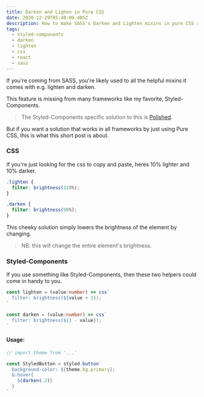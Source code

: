 ```yaml
---
title: Darken and Lighen in Pure CSS
date: 2020-12-29T05:48:09.485Z
description: How to make SASS's Darken and Lighten mixins in pure CSS and Styled-Components
tags:
  - styled-components
  - darken
  - lighten
  - css
  - react
  - sass
---
```

If you're coming from SASS, you're likely used to all the helpful mixins it comes with e.g. lighten and darken.

This feature is missing from many frameworks like my favorite, Styled-Components.

> The Styled-Components specific solution to this is [Polished](https://github.com/styled-components/polished).

But if you want a solution that works in all frameworks by just using Pure CSS, this is what this short post is about. 

### CSS

If you're just looking for the css to copy and paste, heres 10% lighter and 10% darker.

```css
.lighten {
  filter: brightness(110%);
}

.darken {
  filter: brightness(90%);
}
```

This cheeky solution simply lowers the brightness of the element by changing.

> NB: this will change the entire element's brightness.

### Styled-Components

If you use something like Styled-Components, then these two helpers could come in handy to you.

```ts
const lighten = (value:number) => css`
  filter: brightness(${value + 1});
`

const darken = (value:number) => css`
  filter: brightness(${1 - value});
`
```

#### Usage:

```ts
// import theme from '...'

const StyledButton = styled.button`
  background-color: ${theme.bg.primary};
  &:hover{
    ${darken(.2)}
  }
`
